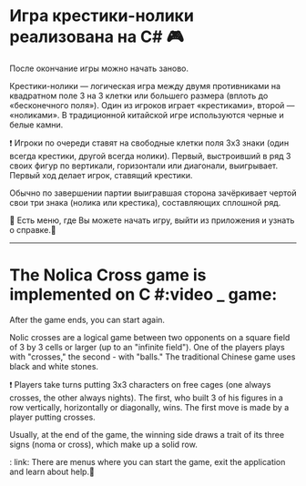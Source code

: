 # Игра крестики-нолики реализована на С#  :video_game: <br>
После окончание игры можно начать заново. <br>

Крестики-нолики — логическая игра между двумя противниками на квадратном поле 3 на 3 клетки или большего размера (вплоть до «бесконечного поля»). Один из игроков играет «крестиками», второй — «ноликами». В традиционной китайской игре используются черные и белые камни.

:heavy_exclamation_mark: Игроки по очереди ставят на свободные клетки поля 3х3 знаки (один всегда крестики, другой всегда нолики). Первый, выстроивший в ряд 3 своих фигур по вертикали, горизонтали или диагонали, выигрывает. Первый ход делает игрок, ставящий крестики.

Обычно по завершении партии выигравшая сторона зачёркивает чертой свои три знака (нолика или крестика), составляющих сплошной ряд.

:link: Есть меню, где Вы можете начать игру, выйти из приложения и узнать о справке.:link:

-------------------------------------------------------------------------------------------

# The Nolica Cross game is implemented on C #:video _ game:  
After the game ends, you can start again.  

Nolic crosses are a logical game between two opponents on a square field of 3 by 3 cells or larger (up to an "infinite field"). One of the players plays with "crosses," the second - with "balls." The traditional Chinese game uses black and white stones.  

:heavy_exclamation_mark: Players take turns putting 3x3 characters on free cages (one always crosses, the other always nights). The first, who built 3 of his figures in a row vertically, horizontally or diagonally, wins. The first move is made by a player putting crosses.  

Usually, at the end of the game, the winning side draws a trait of its three signs (noma or cross), which make up a solid row.  

: link: There are menus where you can start the game, exit the application and learn about help.:link:    
